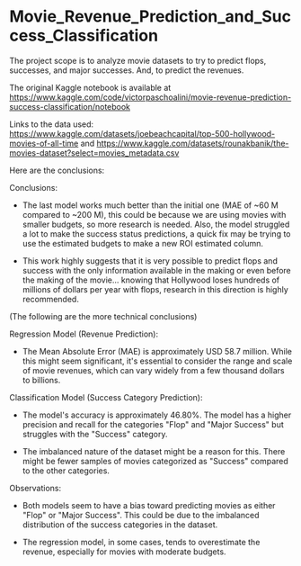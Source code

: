 # Movie_Revenue_Prediction_and_Success_Classification
The project scope is to analyze movie datasets to try to predict flops, successes, and major successes. And, to predict the revenues.

The original Kaggle notebook is available at https://www.kaggle.com/code/victorpaschoalini/movie-revenue-prediction-success-classification/notebook

Links to the data used: https://www.kaggle.com/datasets/joebeachcapital/top-500-hollywood-movies-of-all-time and https://www.kaggle.com/datasets/rounakbanik/the-movies-dataset?select=movies_metadata.csv

Here are the conclusions:

Conclusions:

- The last model works much better than the initial one (MAE of ~60 M compared to ~200 M), this could be because we are using movies with smaller budgets, so more research is needed. Also, the model struggled a lot to make the success status predictions, a quick fix may be trying to use the estimated budgets to make a new ROI estimated column.

- This work highly suggests that it is very possible to predict flops and success with the only information available in the making or even before the making of the movie... knowing that Hollywood loses hundreds of millions of dollars per year with flops, research in this direction is highly recommended.

(The following are the more technical conclusions)

Regression Model (Revenue Prediction):

- The Mean Absolute Error (MAE) is approximately USD 58.7 million. While this might seem significant, it's essential to consider the range and scale of movie revenues, which can vary widely from a few thousand dollars to billions.

Classification Model (Success Category Prediction):

- The model's accuracy is approximately 46.80%. The model has a higher precision and recall for the categories "Flop" and "Major Success" but struggles with the "Success" category.

- The imbalanced nature of the dataset might be a reason for this. There might be fewer samples of movies categorized as "Success" compared to the other categories.

Observations:

- Both models seem to have a bias toward predicting movies as either "Flop" or "Major Success". This could be due to the imbalanced distribution of the success categories in the dataset.

- The regression model, in some cases, tends to overestimate the revenue, especially for movies with moderate budgets.
